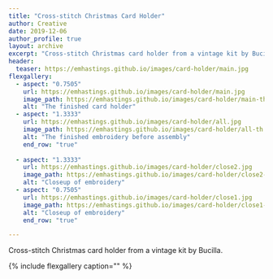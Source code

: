 ```yaml
---
title: "Cross-stitch Christmas Card Holder"
author: Creative
date: 2019-12-06
author_profile: true
layout: archive
excerpt: "Cross-stitch Christmas card holder from a vintage kit by Bucilla."
header:
  teaser: https://emhastings.github.io/images/card-holder/main.jpg
flexgallery:
  - aspect: "0.7505"
    url: https://emhastings.github.io/images/card-holder/main.jpg
    image_path: https://emhastings.github.io/images/card-holder/main-th.jpg
    alt: "The finished card holder"  
  - aspect: "1.3333"
    url: https://emhastings.github.io/images/card-holder/all.jpg
    image_path: https://emhastings.github.io/images/card-holder/all-th.jpg
    alt: "The finished embroidery before assembly"  
    end_row: "true"
    
  - aspect: "1.3333"
    url: https://emhastings.github.io/images/card-holder/close2.jpg
    image_path: https://emhastings.github.io/images/card-holder/close2-th.jpg
    alt: "Closeup of embroidery"  
  - aspect: "0.7505"
    url: https://emhastings.github.io/images/card-holder/close1.jpg
    image_path: https://emhastings.github.io/images/card-holder/close1-th.jpg
    alt: "Closeup of embroidery"
    end_row: "true"

---
```


Cross-stitch Christmas card holder from a vintage kit by Bucilla.

{% include flexgallery caption="" %}



